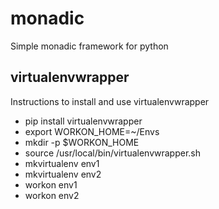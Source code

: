 # monadic
Simple monadic framework for python

## virtualenvwrapper

Instructions to install and use virtualenvwrapper

 * pip install virtualenvwrapper
 * export WORKON_HOME=~/Envs
 * mkdir -p $WORKON_HOME
 * source /usr/local/bin/virtualenvwrapper.sh
 * mkvirtualenv env1
 * mkvirtualenv env2
 * workon env1
 * workon env2
